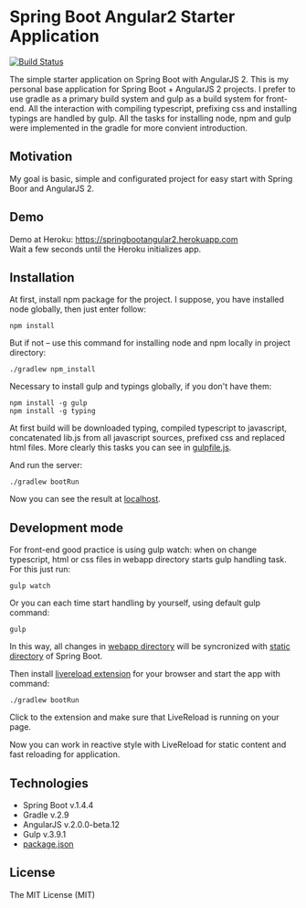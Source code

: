 # Spring Boot Angular2 Starter Application
[![Build Status](https://travis-ci.org/Nandtel/spring-boot-angular2-starter.svg?branch=master)](https://travis-ci.org/Nandtel/spring-boot-angular2-starter)

The simple starter application on Spring Boot with AngularJS 2. This is my personal base application for Spring Boot + AngularJS 2 projects. I prefer to use gradle as a primary build system and gulp as a build system for front-end. All the interaction with compiling typescript, prefixing css and installing typings are handled by gulp. All the tasks for installing node, npm and gulp were implemented in the gradle for more convient introduction.

## Motivation

My goal is basic, simple and configurated project for easy start with Spring Boor and AngularJS 2.

## Demo
Demo at Heroku: https://springbootangular2.herokuapp.com <br />
Wait a few seconds until the Heroku initializes app. 

## Installation

At first, install npm package for the project. I suppose, you have installed node globally, then just enter follow: 

```
npm install
```

But if not – use this command for installing node and npm locally in project directory:

```
./gradlew npm_install
```

Necessary to install gulp and typings globally, if you don't have them:

```
npm install -g gulp
npm install -g typing
```

At first build will be downloaded typing, compiled typescript to javascript, concatenated lib.js from all javascript sources, prefixed css and replaced html files. More clearly this tasks you can see in [gulpfile.js](gulpfile.js).

And run the server:

```
./gradlew bootRun
```

Now you can see the result at [localhost](http://localhost:8080/).

## Development mode

For front-end good practice is using gulp watch: when on change typescript, html or css files in webapp directory starts gulp handling task. For this just run:

```
gulp watch
```

Or you can each time start handling by yourself, using default gulp command:

```
gulp
```

In this way, all changes in [webapp directory](/src/main/webapp/) will be syncronized with [static directory](/src/main/resources/static/) of Spring Boot.

Then install [livereload extension](http://livereload.com/extensions/) for your browser and start the app with command:

```
./gradlew bootRun
```

Click to the extension and make sure that LiveReload is running on your page.

Now you can work in reactive style with LiveReload for static content and fast reloading for application.

## Technologies

- Spring Boot v.1.4.4
- Gradle v.2.9
- AngularJS v.2.0.0-beta.12
- Gulp v.3.9.1
- [package.json](package.json)

## License
The MIT License (MIT)
